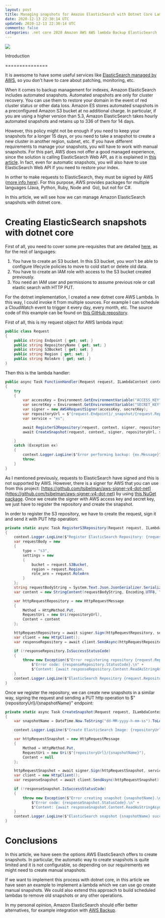 ```yaml
---
layout: post
title: Managing snapshots for Amazon ElasticSearch with Dotnet Core Lambdas
date: 2020-12-13 22:30:14 UTC
updated: 2020-12-13 22:30:14 UTC
comments: false
categories: .net core 2020 Amazon AWS AWS lambda Backup ElasticSearch
---
```


[![](https://1.bp.blogspot.com/-vJNWwJ_H_iA/X9aSnSQIY3I/AAAAAAAAGZs/CidKLUKxeFkEYaxkCMlt_cmYgUuIVkHKgCLcBGAsYHQ/w640-h261/aws-elasticsearch-1200x487.jpg)](https://1.bp.blogspot.com/-vJNWwJ_H_iA/X9aSnSQIY3I/AAAAAAAAGZs/CidKLUKxeFkEYaxkCMlt_cmYgUuIVkHKgCLcBGAsYHQ/s1200/aws-elasticsearch-1200x487.jpg)

Introduction

===============

It is awesome to have some useful services like [ElasticSearch managed by AWS](https://aws.amazon.com/elasticsearch-service/), so you don't have to care about patching, monitoring, etc.

When it comes to backup management for indexes, Amazon ElasticSearch includes automated snapshots. Automated snapshots are only for cluster recovery. You can use them to restore your domain in the event of red cluster status or other data loss. Amazon ES stores automated snapshots in a preconfigured Amazon S3 bucket at no additional charge. In particular, if you are using a higher version than 5.3, Amazon ElasticSearch takes hourly automated snapshots and retains up to 336 of them for 14 days.

However, this policy might not be enough if you need to keep your snapshots for a longer 15 days, or you need to take a snapshot to create a new cluster in another region, subnet, etc. If you have different requirements to manage your snapshots, you will have to work with manual snapshots. For this part, AWS does not offer a good managed experience, since the solution is calling ElasticSearch Web API, as it is explained in [this article](https://docs.aws.amazon.com/elasticsearch-service/latest/developerguide/es-managedomains-snapshots.html#es-managedomains-snapshot-restore). In fact, even for automatic snapshots, you will also have to use ElasticSearch Web API if you need to restore your index.

In orther to make requests to ElasticSearch, they must be signed by AWS ([more info here](https://docs.aws.amazon.com/elasticsearch-service/latest/developerguide/es-request-signing.html)). For this purpose, AWS provides packages for multiple languages (Java, Python, Ruby, Node and  Go), but not for C#.

In this article, we will see how we can manage Amazon ElasticSearch snapshots with dotnet core.

# Creating ElasticSearch snapshots with dotnet core

First of all, you need to cover some pre-requisites that are detailed [here](https://docs.aws.amazon.com/elasticsearch-service/latest/developerguide/es-managedomains-snapshots.html#es-managedomains-snapshot-restore), as for the rest of languages:

1.  You have to create an S3 bucket. In this S3 bucket, you won't be able to configure lifecycle policies to move to cold start or delete old data.
2.  You have to create an IAM role with access to the S3 bucket created previously.
3.  You need an IAM user and permissions to assume previous role or call elastic search with HTTP PUT.

For the dotnet implementation, I created a new dotnet core AWS Lambda. In this way, I could invoke it from multiple sources. For example I can schedule a CloudWatch event to trigger it every day, every month, etc. The source code of this example can be found on [this GitHub repository](https://github.com/albertocorrales/ElasticSearchSnapshotsLambda).

First of all, this is my request object for AWS lambda input:

```csharp
public class Request
{
    public string Endpoint { get; set; }
    public string RepositoryName { get; set; }
    public string S3Bucket { get; set; }
    public string Region { get; set; }
    public string RoleArn { get; set; }
}
```

Then this is the lambda handler:

```csharp
public async Task FunctionHandler(Request request, ILambdaContext context)
{
    try
    {
        var accessKey = Environment.GetEnvironmentVariable("ACCESS_KEY");
        var secretKey = Environment.GetEnvironmentVariable("SECRET_KEY");
        var signer = new AWS4RequestSigner(accessKey, secretKey);
        var repositoryUrl = $"{request.Endpoint}/_snapshot/{request.RepositoryName}";
        var service = "es";

        await RegisterS3Repository(request, context, signer, repositoryUrl, service);
        await CreateSnapshot(request, context, signer, repositoryUrl, service);

    }
    catch (Exception ex)
    {
        context.Logger.LogLine($"Error performing backup: {ex.Message}");
        throw;
    }
}
```

As I mentioned previously, requests to ElasticSearch have signed and this is not supported by AWS. However, there is a signer for AWS that you can use from this project: [https://github.com/tsibelman/aws-signer-v4-dot-net](https://github.com/tsibelman/aws-signer-v4-dot-net) by using [this NuGet package](https://github.com/tsibelman/aws-signer-v4-dot-net). Once we create the signer with AWS access key and secret key, we just have to register the repository and create the snapshot.

In order to register the S3 repository, we have to create the request, sign it and send it with PUT http operation:

```csharp
private static async Task RegisterS3Repository(Request request, ILambdaContext context, AWS4RequestSigner signer, string repositoryUrl, string service)
{
    context.Logger.LogLine($"Register ElasticSearch Repository: {request.RepositoryName}");
    var requestBody = new
    {
        type = "s3",
        settings = new
        {
            bucket = request.S3Bucket,
            region = request.Region,
            role_arn = request.RoleArn
        }
    };
    string requestBodyString = System.Text.Json.JsonSerializer.Serialize(requestBody);
    var content = new StringContent(requestBodyString, Encoding.UTF8, "application/json");

    var httpRequestRepository = new HttpRequestMessage
    {
        Method = HttpMethod.Put,
        RequestUri = new Uri(repositoryUrl),
        Content = content
    };

    httpRequestRepository = await signer.Sign(httpRequestRepository, service, request.Region);
    var client = new HttpClient();
    var responseRepository = await client.SendAsync(httpRequestRepository);

    if (!responseRepository.IsSuccessStatusCode)
    {
        throw new Exception($"Error registering repository {request.RepositoryName}.\n" +
            $"Error code: {responseRepository.StatusCode}.\n" +
            $"Content: {await responseRepository.Content.ReadAsStringAsync()}");
    }
    context.Logger.LogLine($"ElasticSearch Repository {request.RepositoryName} successfully registered");
}
```

Once we register the repository, we can create new snapshots in a similar way, signing the request and sending a PUT http operation to $"{repositoryUrl}/{snapshotName}" endpoint:

```csharp
private static async Task CreateSnapshot(Request request, ILambdaContext context, AWS4RequestSigner signer, string repositoryUrl, string service)
{
    var snapshotName = DateTime.Now.ToString("dd-MM-yyyy-h-mm-ss").ToLower();

    context.Logger.LogLine($"Create ElasticSearch Image: {repositoryUrl}/{snapshotName}");

    var httpRequestSnapshot = new HttpRequestMessage
    {
        Method = HttpMethod.Put,
        RequestUri = new Uri($"{repositoryUrl}/{snapshotName}"),
        Content = null
    };

    httpRequestSnapshot = await signer.Sign(httpRequestSnapshot, service, request.Region);
    var client = new HttpClient();
    var responseSnapshot = await client.SendAsync(httpRequestSnapshot);

    if (!responseSnapshot.IsSuccessStatusCode)
    {
        throw new Exception($"Error creating snapshot {snapshotName}.\n" +
            $"Error code: {responseSnapshot.StatusCode}.\n" +
            $"Content: {await responseSnapshot.Content.ReadAsStringAsync()}");
    }
    context.Logger.LogLine($"ElasticSearch snapshot {snapshotName} successfully registered");
}
```

# Conclusions

In this article, we have seen the options AWS ElasticSearch offers to create snapshots. In particular, the automatic way to create snapshots is quite limited and it is not configurable, so depending on our requirements we might need to create manual snapshots.

If we want to implement this process with dotnet core, in this article we have seen an example to implement a lambda which we can use go create manual snapshots. We could also extend this approach to build scheduled lambdas to remove old snapshots or any other operations.

In my personal opinion, Amazon ElasticSearch should offer better alternatives, for example integration with [AWS Backup](https://aws.amazon.com/backup/).
